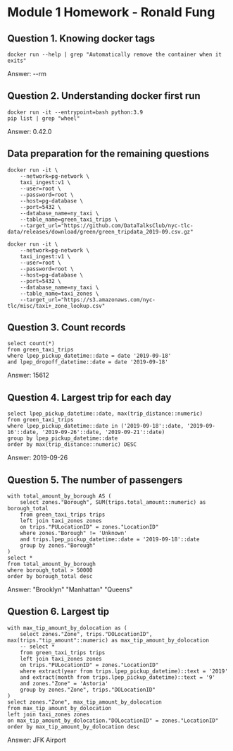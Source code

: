 # Module 1 Homework - Ronald Fung

## Question 1. Knowing docker tags
```
docker run --help | grep "Automatically remove the container when it exits"
```
Answer: --rm

## Question 2. Understanding docker first run
```
docker run -it --entrypoint=bash python:3.9
pip list | grep "wheel"
```
Answer: 0.42.0

## Data preparation for the remaining questions
```
docker run -it \
    --network=pg-network \
    taxi_ingest:v1 \
    --user=root \
    --password=root \
    --host=pg-database \
    --port=5432 \
    --database_name=ny_taxi \
    --table_name=green_taxi_trips \
    --target_url="https://github.com/DataTalksClub/nyc-tlc-data/releases/download/green/green_tripdata_2019-09.csv.gz"
```

```
docker run -it \
    --network=pg-network \
    taxi_ingest:v1 \
    --user=root \
    --password=root \
    --host=pg-database \
    --port=5432 \
    --database_name=ny_taxi \
    --table_name=taxi_zones \
    --target_url="https://s3.amazonaws.com/nyc-tlc/misc/taxi+_zone_lookup.csv"
```

## Question 3. Count records
```
select count(*)
from green_taxi_trips
where lpep_pickup_datetime::date = date '2019-09-18' 
and lpep_dropoff_datetime::date = date '2019-09-18'
```
Answer: 15612

## Question 4. Largest trip for each day
```
select lpep_pickup_datetime::date, max(trip_distance::numeric)
from green_taxi_trips
where lpep_pickup_datetime::date in ('2019-09-18'::date, '2019-09-16'::date, '2019-09-26'::date, '2019-09-21'::date)
group by lpep_pickup_datetime::date
order by max(trip_distance::numeric) DESC
```
Answer: 2019-09-26

## Question 5. The number of passengers
```
with total_amount_by_borough AS (
	select zones."Borough", SUM(trips.total_amount::numeric) as borough_total
	from green_taxi_trips trips
	left join taxi_zones zones
	on trips."PULocationID" = zones."LocationID"
	where zones."Borough" != 'Unknown'
	and trips.lpep_pickup_datetime::date = '2019-09-18'::date
	group by zones."Borough"
)
select *
from total_amount_by_borough
where borough_total > 50000
order by borough_total desc
```
Answer: "Brooklyn" "Manhattan" "Queens"

## Question 6. Largest tip
```
with max_tip_amount_by_dolocation as (
	select zones."Zone", trips."DOLocationID", max(trips."tip_amount"::numeric) as max_tip_amount_by_dolocation
	-- select *
	from green_taxi_trips trips
	left join taxi_zones zones
	on trips."PULocationID" = zones."LocationID"
	where extract(year from trips.lpep_pickup_datetime)::text = '2019'
	and extract(month from trips.lpep_pickup_datetime)::text = '9'
	and zones."Zone" = 'Astoria'
	group by zones."Zone", trips."DOLocationID"
)
select zones."Zone", max_tip_amount_by_dolocation
from max_tip_amount_by_dolocation
left join taxi_zones zones
on max_tip_amount_by_dolocation."DOLocationID" = zones."LocationID"
order by max_tip_amount_by_dolocation desc
```
Answer: JFK Airport